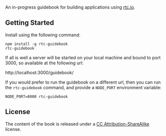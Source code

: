 An in-progress guidebook for building applications using [rtc.io](https://github.com/rtc-io).

## Getting Started

Install using the following command:

```
npm install -g rtc-guidebook
rtc-guidebook
```

If all is well a server will be started on your local machine and bound to port 3000, so available at the following url:

http://localhost:3000/guidebook/

If you would prefer to run the guidebook on a different url, then you can run the `rtc-guidebook` command, and provide a `NODE_PORT` environment variable:

```
NODE_PORT=8000 rtc-guidebook
```

## License

The content of the book is released under a [CC Attribution-ShareAlike](https://creativecommons.org/licenses/by-sa/3.0/) license.
